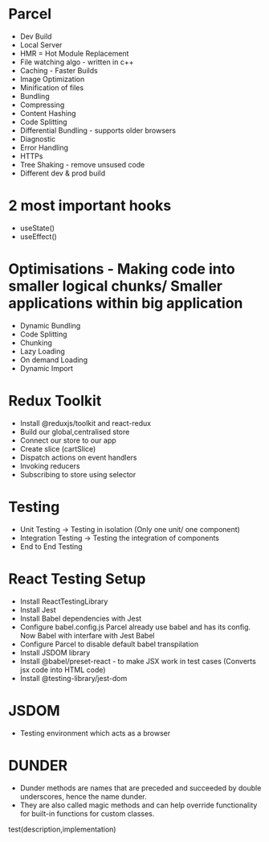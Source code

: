 # Parcel
- Dev Build
- Local Server
- HMR = Hot Module Replacement 
- File watching algo - written in c++
- Caching - Faster Builds 
- Image Optimization
- Minification of files
- Bundling
- Compressing
- Content Hashing
- Code Splitting
- Differential Bundling - supports older browsers
- Diagnostic
- Error Handling
- HTTPs
- Tree Shaking - remove unsused code
- Different dev & prod build

# 2 most important hooks
- useState()
- useEffect()
  

# Optimisations - Making code into smaller logical chunks/ Smaller applications within big application
- Dynamic Bundling
- Code Splitting
- Chunking
- Lazy Loading
- On demand Loading
- Dynamic Import  
  

# Redux Toolkit
- Install @reduxjs/toolkit and react-redux
- Build our global,centralised store
- Connect our store to our app
- Create slice (cartSlice)
- Dispatch actions on event handlers
- Invoking reducers
- Subscribing to store using selector 


# Testing
- Unit Testing -> Testing in isolation (Only one unit/ one component)
- Integration Testing -> Testing the integration of components
- End to End Testing


# React Testing Setup
- Install ReactTestingLibrary
- Install Jest
- Install Babel dependencies with Jest
- Configure babel.config.js
Parcel already use babel and has its config. Now Babel with interfare with Jest Babel
- Configure Parcel to disable default babel transpilation
- Install JSDOM library
- Install @babel/preset-react - to make JSX work in test cases
(Converts jsx code into HTML code)
- Install @testing-library/jest-dom

# JSDOM
- Testing environment which acts as a browser


# DUNDER
- Dunder methods are names that are preceded and succeeded by double underscores, hence the name dunder. 
- They are also called magic methods and can help override functionality for built-in functions for custom classes.

test(description,implementation)